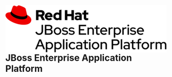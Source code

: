 <img src="image/jbeap.png" align="right" />

JBoss Enterprise Application Platform 
=====================================
